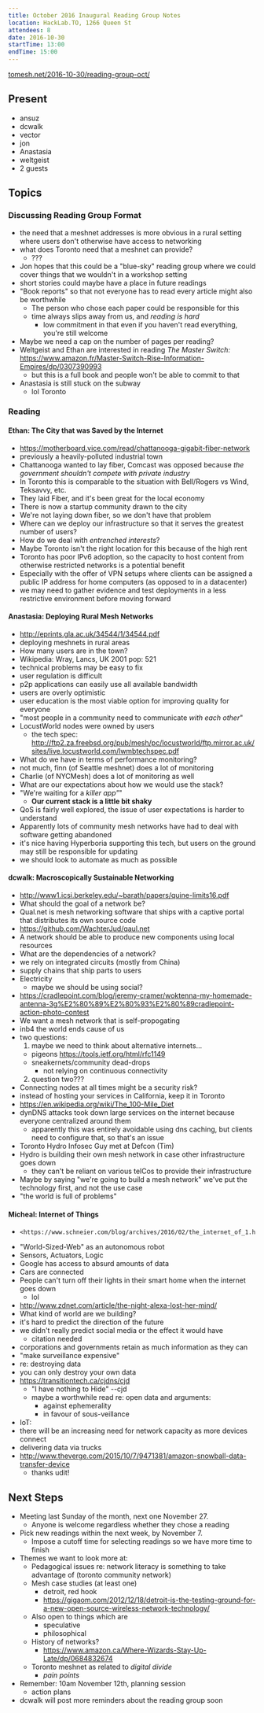 ```yaml
---
title: October 2016 Inaugural Reading Group Notes 
location: HackLab.TO, 1266 Queen St
attendees: 8
date: 2016-10-30
startTime: 13:00
endTime: 15:00
---
```


[tomesh.net/2016-10-30/reading-group-oct/](https://tomesh.net/2016-10-30/reading-group-oct/)

Present
---------

- ansuz
- dcwalk
- vector
- jon
- Anastasia
- weltgeist
- 2 guests

Topics
-------

### Discussing Reading Group Format

- the need that a meshnet addresses is more obvious in a rural setting where users don't otherwise have access to networking
- what does Toronto need that a meshnet can provide?
  - ???
- Jon hopes that this could be a "blue-sky" reading group where we could cover things that we wouldn't in a workshop setting
- short stories could maybe have a place in future readings
- "Book reports" so that not everyone has to read every article might also be worthwhile
  - The person who chose each paper could be responsible for this
  - time always slips away from us, and *reading is hard*
    - low commitment in that even if you haven't read everything, you're still welcome
- Maybe we need a cap on the number of pages per reading?
- Weltgeist and Ethan are interested in reading *The Master
    Switch:*
    <https://www.amazon.fr/Master-Switch-Rise-Information-Empires/dp/0307390993>
    - but this is a full book and people won't be able to commit to that
- Anastasia is still stuck on the subway
  - lol Toronto

### Reading

#### Ethan: The City that was Saved by the Internet

- <https://motherboard.vice.com/read/chattanooga-gigabit-fiber-network>
- previously a heavily-polluted industrial town
- Chattanooga wanted to lay fiber, Comcast was opposed because
*the government shouldn't compete with private industry*
- In Toronto this is comparable to the situation with Bell/Rogers vs Wind, Teksavvy, etc.
- They laid Fiber, and it's been great for the local economy
- There is now a startup community drawn to the city
- We're not laying down fiber, so we don't have that problem
- Where can we deploy our infrastructure so that it serves the greatest number of users?
- How do we deal with *entrenched interests*?
- Maybe Toronto isn't the right location for this because of the high rent
- Toronto has poor IPv6 adoption, so the capacity to host content from otherwise restricted networks is a potential benefit
- Especially with the offer of VPN setups where clients can be assigned a public IP address for home computers (as opposed to in a datacenter)
- we may need to gather evidence and test deployments in a
less restrictive environment before moving forward

#### Anastasia: Deploying Rural Mesh Networks

- <http://eprints.gla.ac.uk/34544/1/34544.pdf>
- deploying meshnets in rural areas
- How many users are in the town?
- Wikipedia: Wray, Lancs, UK 2001 pop: 521
- technical problems may be easy to fix
- user regulation is difficult
- p2p applications can easily use all available bandwidth
- users are overly optimistic
- user education is the most viable option for improving quality for everyone
- "most people in a community need to communicate *with each
other*"
- LocustWorld nodes were owned by users
  - the tech spec: <http://ftp2.za.freebsd.org/pub/mesh/pc/locustworld/ftp.mirror.ac.uk/sites/live.locustworld.com/lwmbtechspec.pdf>
- What do we have in terms of performance monitoring?
- not much, finn (of Seattle meshnet) does a lot of monitoring
- Charlie (of NYCMesh) does a lot of monitoring as well
- What are our expectations about how we would use the stack?
- "We're waiting for a *killer app"*"
  - **Our current stack is a little bit shaky**
- QoS is fairly well explored, the issue of user expectations is harder to understand
- Apparently lots of community mesh networks have had to deal with software getting abandoned
- it's nice having Hyperboria supporting this tech, but users on the ground may still be responsible for updating
- we should look to automate as much as possible

#### dcwalk: Macroscopically Sustainable Networking

- <http://www1.icsi.berkeley.edu/~barath/papers/quine-limits16.pdf>
- What should the goal of a network be?
- Qual.net is mesh networking software that ships with a
captive portal that distributes its own source code
- <https://github.com/WachterJud/qaul.net>
- A network should be able to produce new components using
local resources
- What are the dependencies of a network?
- we rely on integrated circuits (mostly from China)
- supply chains that ship parts to users
- Electricity
  - maybe we should be using social?
- <https://cradlepoint.com/blog/jeremy-cramer/woktenna-my-homemade-antenna-3g%E2%80%89%E2%80%93%E2%80%89cradlepoint-action-photo-contest>
- We want a mesh network that is self-propogating
- inb4 the world ends cause of us
- two questions:
  1. maybe we need to think about alternative internets...
    - pigeons <https://tools.ietf.org/html/rfc1149>
    - sneakernets/community dead-drops
      - not relying on continuous connectivity
  2. question two???
- Connecting nodes at all times might be a security risk?
- instead of hosting your services in California, keep it in Toronto
- <https://en.wikipedia.org/wiki/The_100-Mile_Diet>
- dynDNS attacks took down large services on the internet
  because everyone centralized around them
  - apparently this was entirely avoidable using dns caching, but clients need to configure that, so that's an issue
- Toronto Hydro Infosec Guy met at Defcon (Tim)
- Hydro is building their own mesh network in case other infrastructure goes down
  - they can't be reliant on various telCos to provide their infrastructure
- Maybe by saying "we're going to build a mesh network" we've put the technology first, and not the use case
- "the world is full of problems"

#### Micheal: Internet of Things

-     <https://www.schneier.com/blog/archives/2016/02/the_internet_of_1.html>
- "World-Sized-Web" as an autonomous robot
- Sensors, Actuators, Logic
- Google has access to absurd amounts of data
- Cars are connected
- People can't turn off their lights in their smart home when the internet goes down
  - lol
- <http://www.zdnet.com/article/the-night-alexa-lost-her-mind/>
- What kind of world are we building?
- it's hard to predict the direction of the future
- we didn't really predict social media or the effect it would have
    - citation needed
- corporations and governments retain as much information as they can
- "make surveillance expensive"
- re: destroying data
- you can only destroy your own data
- <https://transitiontech.ca/cjdns/cjd>
  - "I have nothing to Hide" --cjd
  - maybe a worthwhile read re: open data and
    arguments:
    - against ephemerality
    - in favour of sous-veillance
- IoT:
- there will be an increasing need for network capacity as
  more devices connect
- delivering data via trucks
- <http://www.theverge.com/2015/10/7/9471381/amazon-snowball-data-transfer-device>
  - thanks udit!

Next Steps
-----------

- Meeting last Sunday of the month, next one November 27.
  - Anyone is welcome regardless whether they chose a reading
- Pick new readings within the next week, by November 7.
  - Impose a cutoff time for selecting readings so we have more time
    to finish
- Themes we want to look more at:
  - Pedagogical issues re: network literacy is something to take
    advantage of (toronto community network)
  - Mesh case studies (at least one)
    - detroit, red hook
    - <https://gigaom.com/2012/12/18/detroit-is-the-testing-ground-for-a-new-open-source-wireless-network-technology/>
  - Also open to things which are
    - speculative
    - philosophical
  - History of networks?
    - <https://www.amazon.ca/Where-Wizards-Stay-Up-Late/dp/0684832674>
  - Toronto meshnet as related to *digital divide*
    - *pain points*
- Remember: 10am November 12th, planning session
  - action plans
- dcwalk will post more reminders about the reading group soon
